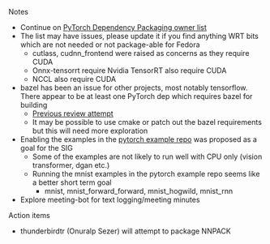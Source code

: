 Notes
- Continue on [PyTorch Dependency Packaging owner list](https://fedoraproject.org/wiki/SIGs/PyTorch/packagingStatus#PyTorch_Dependency_Packaging)
- The list may have issues, please update it if you find anything WRT bits which are not needed or not package-able for Fedora
  - cutlass, cudnn_frontend were raised as concerns as they require CUDA
  - Onnx-tensorrt require Nvidia TensorRT also require CUDA
  - NCCL also require CUDA
- bazel has been an issue for other projects, most notably tensorflow. There appear to be at least one PyTorch dep which requires bazel for building
  - [Previous review attempt](https://bugzilla.redhat.com/show_bug.cgi?id=1470842)
  - It may be possible to use cmake or patch out the bazel requirements but this will need more exploration
- Enabling the examples in the [pytorch example repo](https://github.com/pytorch/examples) was proposed as a goal for the SIG
  - Some of the examples are not likely to run well with CPU only (vision transformer, dgan etc.)
  - Running the mnist examples in the pytorch example repo seems like a better short term goal
    - mnist, mnist_forward_forward, mnist_hogwild, mnist_rnn
- Explore meeting-bot for text logging/meeting minutes

Action items
- thunderbirdtr (Onuralp Sezer) will attempt to package NNPACK
